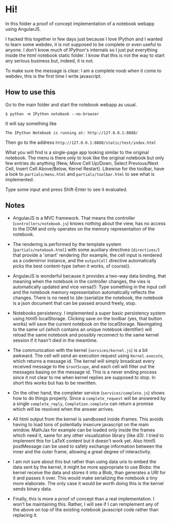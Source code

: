 Hi!
===

In this folder a proof of concept implementation of a notebook webapp using AngularJS.

I hacked this together in few days just because I love IPython and I wanted to learn some webdev, it is not supposed to be complete or even useful to anyone. I don't know much of IPython's internals so I just put everything inside the html notebook static folder. I know that this is not the way to start any serious business but, indeed, it is not.

To make sure the message is clear: I am a complete noob when it come to webdev, this is the first time I write javascript.

How to use this
---------------

Go to the main folder and start the notebook webapp as usual.

	$ python -m IPython notebook --no-browser

It will say something like

	The IPython Notebook is running at: http://127.0.0.1:8888/

Then go to the address `http://127.0.0.1:8888/static/test/index.html`

What you will find is a single-page app looking similar to the original notebook. The menu is there only to look like the original notebook but only few entries do anything (New, Move Cell Up/Down, Select Previous/Next Cell, Insert Cell Above/Below, Kernel Restart). Likewise for the toolbar, have a look to `partials/menu.html` and `partials/toolbar.html` to see what is implemented.

Type some input and press Shift-Enter to see it evaluated.

Notes
-----

- AngularJS is a MVC framework. That means the controller (`controllers/notebook.js`) knows nothing about the view, has no access to the DOM and only operates on the memory representation of the notebook.

- The rendering is performed by the template system (`partials/notebook.html`) with some auxiliary directives (`directives/`) that provide a 'smart' rendering (for example, the cell input is rendered as a codemirror instance, and the `outputCell` directive automatically picks the best content-type (when it works, of course)).

- AngularJS is wonderful because it provides a two-way data binding, that meaning when the notebook in the controller changes, the vies is automatically updated and vice versa(!): Type something in the input cell and the notebook memory representation automatically reflects the changes. There is no need to (de-)serialize the notebook, the notebook is a json document that can be passed around freely, stop.

- Notebooks persistency. I implemented a super basic persistency system using html5 localStorage. Clicking save on the toolbar (yes, that button works) will save the current notebook on the localStorage. Navingating to the same url (which contains an unique notebook identifier) will reload the same notebook and possibly reconnect to the same kernel session if it hasn't died in the meantime.

- The communication with the kernel (`services/kernel.js`) is a bit awkward. The cell will send an execution request using `Kernel.execute`, which returns a message id. The kernel will simply broadcast every received message to the `$rootScope`, and each cell will filter out the messages basing on the message id. This is a never ending process since it not clear to me when kernel replies are supposed to stop. In short this works but has to be rewritten.

- On the other hand, the completer service (`services/complete.js`) shows how to do things properly. Since a `complete_request` will be answered by a single `complete_reply`, `Completion.complete` can return a promise which will be resolved when the answer arrives.

- All html output from the kernel is sandboxed inside iframes. This avoids having to load tons of potentially insecure javascript on the main window. MathJax for example can be loaded only inside the frames which need it, same for any other visualization library (like d3). I tried to implement this for LaTeX content but it doesn't work yet. Also html5 postMessage can be used to safely exchange information between the inner and the outer frame, allowing a great degree of interactivity.

- I am not sure about this but rather than using data uris to embed the data sent by the kernel, it might be more appropriate to use Blobs: the kernel receive the data and stores it into a Blob, than generates a URI for it and passes it over. This would make serializing the notebook a tiny more elaborate. The only case it would be worth doing this is the kernel sends binary data.

- Finally, this is more a proof of concept than a real implementation. I won't be maintaining this. Rather, I will see if I can remplement any of the above on top of the existing notebook javascript code rather than replacing it.
